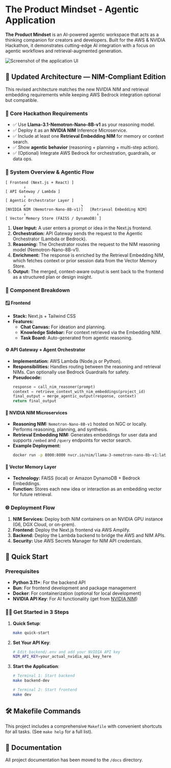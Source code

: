 # The Product Mindset - Agentic Application

**The Product Mindset** is an AI-powered agentic workspace that acts as a thinking companion for creators and developers. Built for the AWS & NVIDIA Hackathon, it demonstrates cutting-edge AI integration with a focus on agentic workflows and retrieval-augmented generation.

![Screenshot of the application UI](./preview.png)

## 🧠 Updated Architecture — NIM-Compliant Edition

This revised architecture matches the new NVIDIA NIM and retrieval embedding requirements while keeping AWS Bedrock integration optional but compatible.

### 🔧 Core Hackathon Requirements
- ✅ Use **Llama-3.1-Nemotron-Nano-8B-v1** as your reasoning model.
- ✅ Deploy it as an **NVIDIA NIM** Inference Microservice.
- ✅ Include at least one **Retrieval Embedding NIM** for memory or context search.
- ✅ Show **agentic behavior** (reasoning + planning + multi-step action).
- ✅ (Optional) Integrate AWS Bedrock for orchestration, guardrails, or data ops.

### 🧩 System Overview & Agentic Flow
```
[ Frontend (Next.js + React) ]
        ↓
[ API Gateway / Lambda ]
        ↓
[ Agentic Orchestrator Layer ]
        ↙︎                        ↘︎
[NVIDIA NIM (Nemotron-Nano-8B-v1)]   [Retrieval Embedding NIM]
        ↓                               ↓
[ Vector Memory Store (FAISS / DynamoDB) ]
```

1.  **User Input:** A user enters a prompt or idea in the Next.js frontend.
2.  **Orchestration:** API Gateway sends the request to the Agentic Orchestrator (Lambda or Bedrock).
3.  **Reasoning:** The Orchestrator routes the request to the NIM reasoning model (Nemotron-Nano-8B-v1).
4.  **Enrichment:** The response is enriched by the Retrieval Embedding NIM, which fetches context or prior session data from the Vector Memory Store.
5.  **Output:** The merged, context-aware output is sent back to the frontend as a structured plan or design insight.

### 🧱 Component Breakdown

#### 🪟 Frontend
- **Stack:** Next.js + Tailwind CSS
- **Features:**
    - **Chat Canvas:** For ideation and planning.
    - **Knowledge Sidebar:** For context retrieved via the Embedding NIM.
    - **Task Board:** Auto-generated from agentic reasoning.

#### ⚙️ API Gateway + Agent Orchestrator
- **Implementation:** AWS Lambda (Node.js or Python).
- **Responsibilities:** Handles routing between the reasoning and retrieval NIMs. Can optionally use Bedrock Guardrails for safety.
- **Pseudocode:**
  ```python
  response = call_nim_reasoner(prompt)
  context = retrieve_context_with_nim_embeddings(project_id)
  final_output = merge_agentic_output(response, context)
  return final_output
  ```

#### 🧩 NVIDIA NIM Microservices
- **Reasoning NIM:** `Nemotron-Nano-8B-v1` hosted on NGC or locally. Performs reasoning, planning, and synthesis.
- **Retrieval Embedding NIM:** Generates embeddings for user data and supports `/embed` and `/query` endpoints for vector search.
- **Example Deployment:**
  ```bash
  docker run -p 8000:8000 nvcr.io/nim/llama-3-nemotron-nano-8b-v1:latest
  ```

#### 💾 Vector Memory Layer
- **Technology:** FAISS (local) or Amazon DynamoDB + Bedrock Embeddings.
- **Function:** Stores each new idea or interaction as an embedding vector for future retrieval.

### 🌐 Deployment Flow
1.  **NIM Services:** Deploy both NIM containers on an NVIDIA GPU instance (G6, DGX Cloud, or on-prem).
2.  **Frontend:** Deploy the Next.js frontend via AWS Amplify.
3.  **Backend:** Deploy the Lambda backend to bridge the AWS and NIM APIs.
4.  **Security:** Use AWS Secrets Manager for NIM API credentials.

## 🚀 Quick Start

### Prerequisites

- **Python 3.11+**: For the backend API
- **Bun**: For frontend development and package management
- **Docker**: For containerization (optional for local development)
- **NVIDIA API Key**: For AI functionality (get from [NVIDIA NIM](https://build.nvidia.com))

### 🏃‍♂️ Get Started in 3 Steps

1. **Quick Setup**:
   ```bash
   make quick-start
   ```

2. **Set Your API Key**:
   ```bash
   # Edit backend/.env and add your NVIDIA API key
   NIM_API_KEY=your_actual_nvidia_api_key_here
   ```

3. **Start the Application**:
   ```bash
   # Terminal 1: Start backend
   make backend-dev
   
   # Terminal 2: Start frontend
   make dev
   ```

## 🛠️ Makefile Commands

This project includes a comprehensive `Makefile` with convenient shortcuts for all tasks. (See `make help` for a full list).

## 📄 Documentation

All project documentation has been moved to the `/docs` directory.
